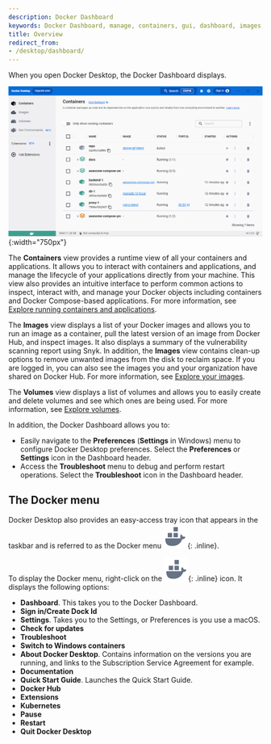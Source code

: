 ```yaml
---
description: Docker Dashboard
keywords: Docker Dashboard, manage, containers, gui, dashboard, images, user manual, whale menu
title: Overview
redirect_from:
- /desktop/dashboard/
---
```


When you open Docker Desktop, the Docker Dashboard displays.

![dashboard](../images/dashboard.PNG){:width="750px"}

The **Containers** view provides a runtime view of all your containers and applications. It allows you to interact with containers and applications, and manage the lifecycle of your applications directly from your machine. This view also provides an intuitive interface to perform common actions to inspect, interact with, and manage your Docker objects including containers and Docker Compose-based applications. For more information, see [Explore running containers and applications](container.md).

The **Images** view displays a list of your Docker images and allows you to run an image as a container, pull the latest version of an image from Docker Hub, and inspect images. It also displays a summary of the vulnerability scanning report using Snyk. In addition, the **Images** view contains clean-up options to remove unwanted images from the disk to reclaim space. If you are logged in, you can also see the images you and your organization have shared on Docker Hub. For more information, see [Explore your images](images.md).

The **Volumes** view displays a list of volumes and allows you to easily create and delete volumes and see which ones are being used. For more information, see [Explore volumes](volumes.md).

In addition, the Docker Dashboard allows you to:

- Easily navigate to the **Preferences** (**Settings** in Windows) menu to configure Docker Desktop preferences. Select the **Preferences** or **Settings** icon in the Dashboard header.
- Access the **Troubleshoot** menu to debug and perform restart operations. Select the **Troubleshoot** icon in the Dashboard header.

## The Docker menu

Docker Desktop also provides an easy-access tray icon that appears in the taskbar and is referred to as the Docker menu ![whale menu](../../assets/images/whale-x.svg){: .inline}.

To display the Docker menu, right-click on the ![whale menu](../../assets/images/whale-x.svg){: .inline} icon. It displays the following options:

- **Dashboard**. This takes you to the Docker Dashboard.
- **Sign in/Create Dock Id**
- **Settings**. Takes you to the Settings, or Preferences is you use a macOS.
- **Check for updates**
- **Troubleshoot** 
- **Switch to Windows containers**
- **About Docker Desktop**. Contains information on the versions you are running, and links to the Subscription Service Agreement for example. 
- **Documentation**
- **Quick Start Guide**. Launches the Quick Start Guide.
- **Docker Hub**
- **Extensions**
- **Kubernetes**
- **Pause**
- **Restart**
- **Quit Docker Desktop**